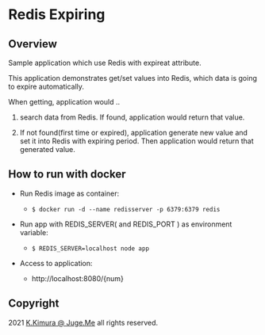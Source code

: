 # Redis Expiring

## Overview

Sample application which use Redis with expireat attribute.

This application demonstrates get/set values into Redis, which data is going to expire automatically. 

When getting, application would  ..

1. search data from Redis. If found, application would return that value.

2. If not found(first time or expired), application generate new value and set it into Redis with expiring period. Then application would return that generated value.


## How to run with docker

- Run Redis image as container:

  - `$ docker run -d --name redisserver -p 6379:6379 redis`

- Run app with REDIS_SERVER( and REDIS_PORT ) as environment variable:

  - `$ REDIS_SERVER=localhost node app`

- Access to application:

  - http://localhost:8080/{num}


## Copyright

2021 [K.Kimura @ Juge.Me](https://github.com/dotnsf) all rights reserved.
